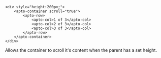 ```
<div style="height:200px;">
    <apto-container scroll="true">
        <apto-row>
            <apto-col>1 of 3</apto-col>
            <apto-col>2 of 3</apto-col>
            <apto-col>3 of 3</apto-col>
        </apto-row>
    </apto-container>
</div>
```
Allows the container to scroll it's content when the parent has a set height.
